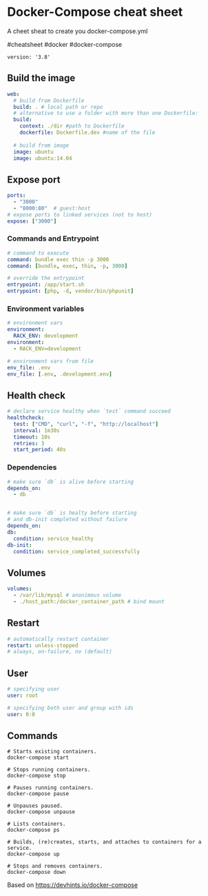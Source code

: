 # Docker-Compose cheat sheet
A cheet sheat to create you docker-compose.yml

#cheatsheet #docker #docker-compose

`version: '3.8'`

## Build the image

```yaml
web:
  # build from Dockerfile
  build: . # local path or repo
  # alternative to use a folder with more than one Dockerfile:
  build:
    context: ./dir #path to Dockerfile
    dockerfile: Dockerfile.dev #name of the file
    
  # build from image
  image: ubuntu
  image: ubuntu:14.04
```

## Expose port

```yaml
ports:
  - "3000"
  - "8000:80"  # guest:host
# expose ports to linked services (not to host)
expose: ["3000"]
```

### Commands and Entrypoint

```yaml
# command to execute
command: bundle exec thin -p 3000
command: [bundle, exec, thin, -p, 3000]

# override the entrypoint
entrypoint: /app/start.sh
entrypoint: [php, -d, vendor/bin/phpunit]
```

### Environment variables

```yaml
# environment vars
environment:
  RACK_ENV: development
environment:
  - RACK_ENV=development

# environment vars from file
env_file: .env
env_file: [.env, .development.env]
```

## Health check

```yaml
# declare service healthy when `test` command succeed
healthcheck:
  test: ["CMD", "curl", "-f", "http://localhost"]
  interval: 1m30s
  timeout: 10s
  retries: 3
  start_period: 40s
```

### Dependencies

```yaml
# make sure `db` is alive before starting
depends_on:
  - db


# make sure `db` is healty before starting
# and db-init completed without failure
depends_on:
db:
  condition: service_healthy
db-init:
  condition: service_completed_successfully

```

## Volumes

```yaml
volumes:
  - /var/lib/mysql # anonimous volume
  - ./host_path:/docker_container_path # bind mount
```

## Restart

```yaml
# automatically restart container
restart: unless-stopped
# always, on-failure, no (default)
```

## User

```yaml
# specifying user
user: root
```

```yaml
# specifying both user and group with ids
user: 0:0
```
## Commands
``` shell
# Starts existing containers.
docker-compose start

# Stops running containers.
docker-compose stop

# Pauses running containers.
docker-compose pause

# Unpauses paused.
docker-compose unpause

# Lists containers.
docker-compose ps

# Builds, (re)creates, starts, and attaches to containers for a service.
docker-compose up

# Stops and removes containers.
docker-compose down
```


Based on https://devhints.io/docker-compose
